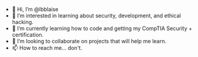 - 👋 Hi, I’m @lbblaise
- 👀 I’m interested in learning about security, development, and ethical hacking.
- 🌱 I’m currently learning how to code and getting my CompTIA Security + certification.
- 💞️ I’m looking to collaborate on projects that will help me learn. 
- 📫 How to reach me... don't.

<!---
lbblaise/lbblaise is a ✨ special ✨ repository because its `README.md` (this file) appears on your GitHub profile.
You can click the Preview link to take a look at your changes.
--->
